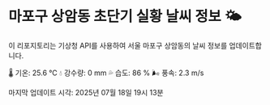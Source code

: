 
# 마포구 상암동 초단기 실황 날씨 정보 🌤️

이 리포지토리는 기상청 API를 사용하여 서울 마포구 상암동의 날씨 정보를 업데이트합니다. 

🌡️ 기온: 25.6 ℃
💧 강수량: 0 mm
💦 습도: 86 %
🌬️ 풍속: 2.3 m/s

마지막 업데이트 시각: 2025년 07월 18일 19시 13분    
